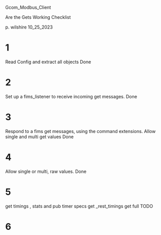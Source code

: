 Gcom_Modbus_Client

 Are the Gets Working  Checklist

p. wilshire 
10_25_2023

# 1
Read Config and extract all objects 
Done


# 2
Set up a fims_listener to receive incoming get  messages.
Done

# 3
Respond to a fims get  messages, using the command extensions.
 Allow single and multi get values
Done


# 4
Allow single or multi, raw values.
Done


# 5
get  timings , stats and pub timer specs
get _rest_timings
get full 
TODO

# 6




